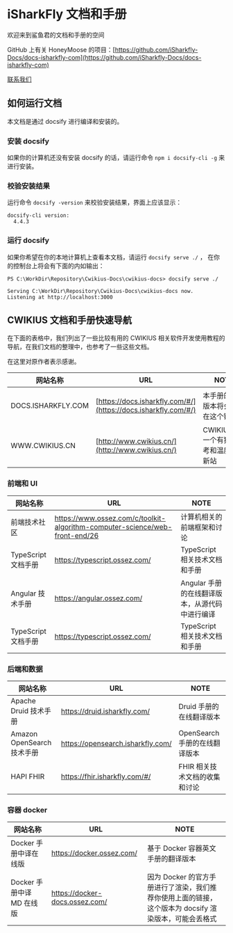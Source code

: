 # iSharkFly 文档和手册

欢迎来到鲨鱼君的文档和手册的空间

GitHub 上有关 HoneyMoose
的项目：[https://github.com/iSharkfly-Docs/docs-isharkfly-com](https://github.com/iSharkfly-Docs/docs-isharkfly-com)

[联系我们](CONTACT.md ':include')

## 如何运行文档

本文档是通过 docsify 进行编译和安装的。

### 安装 docsify

如果你的计算机还没有安装 docsify 的话，请运行命令  `npm i docsify-cli -g` 来进行安装。

### 校验安装结果

运行命令 `docsify -version` 来校验安装结果，界面上应该显示：

```text
docsify-cli version:
  4.4.3
```

### 运行 docsify

如果你希望在你的本地计算机上查看本文档，请运行  `docsify serve ./` ， 在你的控制台上将会有下面的内如输出：

```text
PS C:\WorkDir\Repository\Cwikius-Docs\cwikius-docs> docsify serve ./

Serving C:\WorkDir\Repository\Cwikius-Docs\cwikius-docs now.
Listening at http://localhost:3000
```

## CWIKIUS 文档和手册快速导航

在下面的表格中，我们列出了一些比较有用的 CWIKIUS 相关软件开发使用教程的导航，在我们文档的整理中，也参考了一些这些文档。

在这里对原作者表示感谢。

| 网站名称               | URL                                                            | NOTE                      | GitHub                                                                                                       | 
|--------------------|----------------------------------------------------------------|---------------------------|--------------------------------------------------------------------------------------------------------------|
| DOCS.ISHARKFLY.COM | [https://docs.isharkfly.com/#/](https://docs.isharkfly.com/#/) | 本手册的编译版本将会部署在这个链接上        | [https://github.com/iSharkfly-Docs/docs-isharkfly-com](https://github.com/iSharkfly-Docs/docs-isharkfly-com) |
| WWW.CWIKIUS.CN     | [http://www.cwikius.cn/](http://www.cwikius.cn/)               | CWIKIUS.CN 一个有独立思考和温度的清新站 | N/A                                                                                                          |

### 前端和 UI

| 网站名称            | URL                                                                         | NOTE                        |
|-----------------|-----------------------------------------------------------------------------|-----------------------------|
| 前端技术社区          | https://www.ossez.com/c/toolkit-algorithm-computer-science/web-front-end/26 | 计算机相关的前端框架和讨论               |
| TypeScript 文档手册 | https://typescript.ossez.com/                                               | TypeScript 相关技术文档和手册        |
| Angular 技术手册    | https://angular.ossez.com/                                                  | Angular 手册的在线翻译版本，从源代码中进行编译 |
| TypeScript 文档手册 | https://typescript.ossez.com/                                               | TypeScript 相关技术文档和手册        |

### 后端和数据

| 网站名称                   | URL                               | NOTE                 |
|------------------------|-----------------------------------|----------------------|
| Apache Druid 技术手册      | https://druid.isharkfly.com/      | Druid 手册的在线翻译版本      |
| Amazon OpenSearch 技术手册 | https://opensearch.isharkfly.com/ | OpenSearch 手册的在线翻译版本 |
| HAPI FHIR              | https://fhir.isharkfly.com/#/     | FHIR 相关技术文档的收集和讨论    |

### 容器 docker

| 网站名称               | URL                            | NOTE                                                        |
|--------------------|--------------------------------|-------------------------------------------------------------|
| Docker 手册中译在线版     | https://docker.ossez.com/      | 基于 Docker 容器英文手册的翻译版本                                       |
| Docker 手册中译 MD 在线版 | https://docker-docs.ossez.com/ | 因为 Docker 的官方手册进行了渲染，我们推荐你使用上面的链接，这个版本为 docsify 渲染版本，可能会丢格式 |